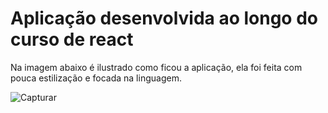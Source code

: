 # Aplicação desenvolvida ao longo do curso de react

Na imagem abaixo é ilustrado como ficou a aplicação, ela foi feita com pouca estilização e focada na linguagem.

![Capturar](https://user-images.githubusercontent.com/71856252/153217194-189370c1-cdd3-4e1e-b831-c0d9b52c5f6d.PNG)
